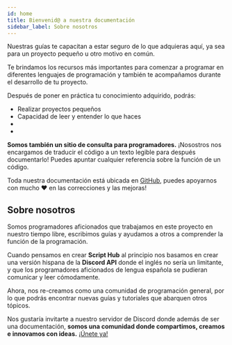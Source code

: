 ```yaml
---
id: home
title: Bienvenid@ a nuestra documentación
sidebar_label: Sobre nosotros 
---
```




Nuestras guías te capacitan a estar seguro de lo que adquieras aquí, ya sea para un proyecto pequeño u otro motivo en común.

Te brindamos los recursos más importantes para comenzar a programar en diferentes lenguajes de programación y también te acompañamos durante el desarrollo de tu proyecto.

Después de poner en práctica tu conocimiento adquirido, podrás:

* Realizar proyectos pequeños
* Capacidad de leer y entender lo que haces
* 
* 

**Somos también un sitio de consulta para programadores.** ¡Nosostros nos encargamos de traducir el código a un texto legible para después documentarlo! Puedes apuntar cualquier referencia sobre la función de un código.

Toda nuestra documentación está ubicada en [GitHub](https://github.com/scripthubteam/scripthubteam.github.io), puedes apoyarnos con mucho :heart: en las correcciones y las mejoras!

## Sobre nosotros

Somos programadores aficionados que trabajamos en este proyecto en nuestro tiempo libre, escribimos guías y ayudamos a otros a comprender la función de la programación.

Cuando pensamos en crear **Script Hub** al principio nos basamos en crear una versión hispana de la **Discord API** donde el inglés no sería un limitante, y que los programadores aficionados de lengua española se pudieran comunicar y leer cómodamente. 

Ahora, nos re-creamos como una comunidad de programación general, por lo que podrás encontrar nuevas guías y tutoriales que abarquen otros tópicos.

Nos gustaría invitarte a nuestro servidor de Discord donde además de ser una documentación, **somos una comunidad donde compartimos, creamos e innovamos con ideas.** [¡Únete ya!](https://discordapp.com/invite/NnXuHTQ)

